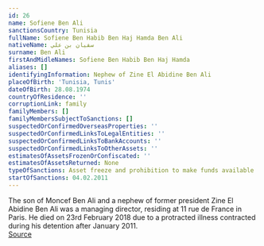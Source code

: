 ```yaml
---
id: 26
name: Sofiene Ben Ali
sanctionsCountry: Tunisia
fullName: Sofiene Ben Habib Ben Haj Hamda Ben Ali
nativeName: سفيان بن علي
surname: Ben Ali
firstAndMidleNames: Sofiene Ben Habib Ben Haj Hamda
aliases: []
identifyingInformation: Nephew of Zine El Abidine Ben Ali
placeOfBirth: 'Tunisia, Tunis'
dateOfBirth: 28.08.1974
countryOfResidence: ''
corruptionLink: family
familyMembers: []
familyMembersSubjectToSanctions: []
suspectedOrConfirmedOverseasProperties: ''
suspectedOrConfirmedLinksToLegalEntities: ''
suspectedOrConfirmedLinksToBankAccounts: ''
suspectedOrConfirmedLinksToOtherAssets: ''
estimatesOfAssetsFrozenOrConfiscated: ''
estimatesOfAssetsReturned: None
typeOfSanctions: Asset freeze and prohibition to make funds available
startOfSanctions: 04.02.2011
---
```

The son of Moncef Ben Ali and a nephew of former president Zine El Abidine Ben 
Ali was a managing director, residing at 11 rue de France in Paris. He died on 
23rd February 2018 due to a protracted illness contracted during his detention 
after January 2011.  
[Source](http://www.webdo.tn/2018/02/23/deces-de-sofiene-ben-ali-neveu-de-lancien-president-gendre-de-hedi-jilani/)
